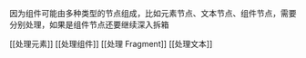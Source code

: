 因为组件可能由多种类型的节点组成，比如元素节点、文本节点、组件节点，需要分别处理，如果是组件节点还要继续深入拆箱

[[处理元素]]
[[处理组件]]
[[处理 Fragment]]
[[处理文本]]